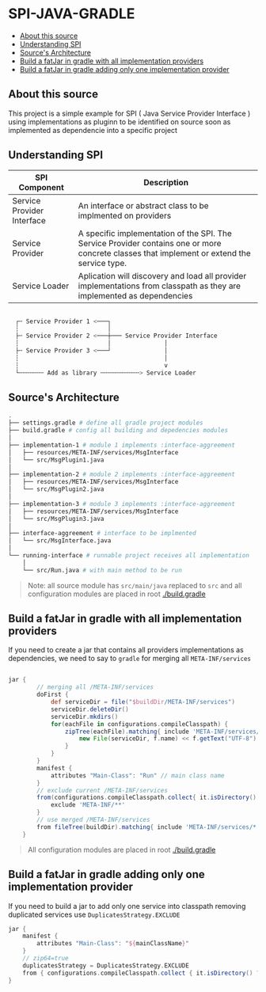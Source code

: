 # SPI-JAVA-GRADLE

  * [About this source](#about-this-source)
  * [Understanding SPI](#understanding-spi)
  * [Source's Architecture](#sources-architecture)
  * [Build a fatJar in gradle with all implementation providers](#build-a-fatjar-in-gradle-with-all-implementation-providers)
  * [Build a fatJar in gradle adding only one implementation provider](#build-a-fatjar-in-gradle-adding-only-one-implementation-provider)
  

## About this source
This project is a simple example for SPI ( Java Service Provider Interface ) using implementations as pluginn to be identified on source soon as implemented as dependencie into a specific project

## Understanding SPI

SPI Component | Description
--- | ---
Service Provider Interface | An interface or abstract class to be implmented on providers
Service Provider | A specific implementation of the SPI. The Service Provider contains one or more concrete classes that implement or extend the service type.
Service Loader | Aplication will discovery and load all provider implementations from classpath as they are implemented as dependencies

```bash

  ┌╌ Service Provider 1 <───┐
  ┆                         │
  ├╌ Service Provider 2 <───┼─── Service Provider Interface
  ┆                         │               │
  ├╌ Service Provider 3 <───┘               │
  ┆                                         │
  ┆                                         v 
  └╌╌╌╌╌╌╌ Add as library ╌╌╌╌╌╌╌╌╌╌╌> Service Loader

```

## Source's Architecture

```bash
.
├── settings.gradle # define all gradle project modules
├── build.gradle # config all building and depedencies modules
│
├── implementation-1 # module 1 implements :interface-aggreement
│   ├── resources/META-INF/services/MsgInterface
│   └── src/MsgPlugin1.java
│
├── implementation-2 # module 2 implements :interface-aggreement
│   ├── resources/META-INF/services/MsgInterface
│   └── src/MsgPlugin2.java
│
├── implementation-3 # module 3 implements :interface-aggreement
│   ├── resources/META-INF/services/MsgInterface
│   └── src/MsgPlugin3.java
│
├── interface-aggreement # interface to be implmented
│   └── src/MsgInterface.java
│
└── running-interface # runnable project receives all implementation
    │
    └── src/Run.java # with main method to be run

```

> Note: all source module has `src/main/java` replaced to `src` and all configuration modules are placed in root [./build.gradle](./build.gradle) 

## Build a fatJar in gradle with all implementation providers
If you need to create a jar that contains all providers implementations as dependencies, we need to say to `gradle` for merging all `META-INF/services`

```groovy

jar {
        // merging all /META-INF/services
        doFirst {
            def serviceDir = file("$buildDir/META-INF/services")
            serviceDir.deleteDir()
            serviceDir.mkdirs()
            for(eachFile in configurations.compileClasspath) {
                zipTree(eachFile).matching{ include 'META-INF/services/*' }.each { f ->
                    new File(serviceDir, f.name) << f.getText("UTF-8") + "\n"
                }
            }
        }
        manifest {
            attributes "Main-Class": "Run" // main class name
        }
        // exclude current /META-INF/services
        from(configurations.compileClasspath.collect{ it.isDirectory() ? it : zipTree(it) }) {
            exclude 'META-INF/**'
        }
        // use merged /META-INF/services
        from fileTree(buildDir).matching{ include 'META-INF/services/*' }
    }

```
>  All configuration modules are placed in root [./build.gradle](./build.gradle) 

## Build a fatJar in gradle adding only one implementation provider

If you need to build a jar to add only one service into classpath removing duplicated services use `DuplicatesStrategy.EXCLUDE`

```groovy
jar {
    manifest {
        attributes "Main-Class": "${mainClassName}"
    }
    // zip64=true
    duplicatesStrategy = DuplicatesStrategy.EXCLUDE 
    from { configurations.compileClasspath.collect { it.isDirectory() ? it : zipTree(it) } }
}
```
